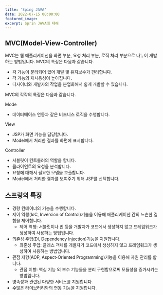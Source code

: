 ```yaml
---
title: 'Sping JAVA'
date: 2022-07-15 00:00:00
featured_image: 
excerpt: Sprin JAVA에 대해
---
```


## MVC(Model-View-Controller)

MVC는 웹 애플리케이션을 화면 부분, 요청 처리 부분, 로직 처리 부분으로 나누어 개발하는 방법입니다. MVC의 특징은 다음과 같습니다.

* 각 가능이 분리되어 있어 개발 및 유지보수가 편리합니다.
* 각 기능의 재사용성이 높아집니다.
* 디자이너와 개발자의 작업을 분업화해서 쉽게 개발할 수 있습니다.

MVC의 각각의 특징은 다음과 같습니다.

  Mode
  * 데이터베이스 연동과 같은 비즈니스 로직을 수행합니다.

  View
  * JSP가 화면 기능을 담당합니다.
  * Model에서 처리한 결과를 화면에 표시합니다.

  Controller
  * 서블릿이 컨트롤러의 역할을 합니다.
  * 클라이언트의 요청을 분석합니다.
  * 요청에 대해서 필요한 모델을 호출합니다.
  * Model에서 처리한 결과를 보여주기 위해 JSP를 선택합니다.

 ## 스프링의 특징
 
 * 경량 컨테이너의 기능을 수행합니다.
 * 제어 역행(IoC, Inversion of Control)기술을 이용해 애플리케이션 간의 느슨한 결합을 제어합니다.
    * 제어 역행: 서블릿이나 빈 등을 개발자가 코드에서 생성하지 않고 프레임워크가 생성하여 사용하는 방법입니다.
 * 의존성 주입(DI, Dependency Injection)기능을 지원합니다.
    * 의존성 주입: 클래스 객체를 개발자가 코드에서 생성하지 않고 프레임워크가 생성하여 사용하는 방법입니다.
 * 관점 지향(AOP, Aspect-Oriented Programming)기능을 이용해 자원 관리를 합니다.
    * 관점 지향: 핵심 기능 외 부수 기능들을 분리 구현함으로써 모듈성을 증가시키는 방법입니다.
 * 영속성과 관련된 다양한 서비스를 지원합니다.
 * 수많은 라이브러리와의 연동 기능을 지원합니다.
 
